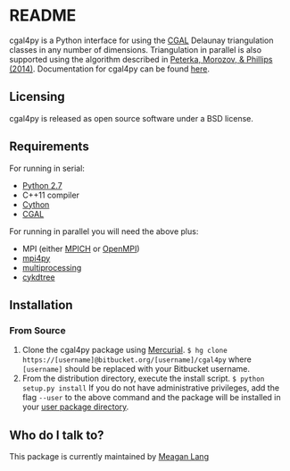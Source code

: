 # README #

cgal4py is a Python interface for using the [CGAL](http://www.cgal.org) Delaunay triangulation classes in any number of dimensions. Triangulation in parallel is also supported using the algorithm described in [Peterka, Morozov, & Phillips (2014)](http://mrzv.org/publications/distributed-delaunay/). Documentation for cgal4py can be found [here](http://cgal4py.readthedocs.io/en/latest/).

## Licensing ##
cgal4py is released as open source software under a BSD license.

## Requirements ##
For running in serial:

* [Python 2.7](https://www.python.org/download/releases/2.7/)
* C++11 compiler
* [Cython](http://cython.org/)
* [CGAL](http://www.cgal.org/download.html)

For running in parallel you will need the above plus:

* MPI (either [MPICH](https://www.mpich.org/) or [OpenMPI](https://www.open-mpi.org/))
* [mpi4py](http://pythonhosted.org/mpi4py/)
* [multiprocessing](https://docs.python.org/2/library/multiprocessing.html)
* [cykdtree](https://bitbucket.org/langmm/cykdtree)

## Installation ##

### From Source ###
1. Clone the cgal4py package using [Mercurial](https://www.mercurial-scm.org/).
```$ hg clone https://[username]@bitbucket.org/[username]/cgal4py``` 
where ```[username]``` should be replaced with your Bitbucket username. 
2. From the distribution directory, execute the install script. ```$ python setup.py install```
If you do not have administrative privileges, add the flag ```--user``` to the above command and the package will be installed in your [user package directory](https://docs.python.org/2/install/#alternate-installation-the-user-scheme).

## Who do I talk to? ##
This package is currently maintained by [Meagan Lang](mailto:langmm.astro@gmail.com)